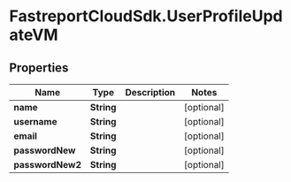 # FastreportCloudSdk.UserProfileUpdateVM

## Properties

Name | Type | Description | Notes
------------ | ------------- | ------------- | -------------
**name** | **String** |  | [optional] 
**username** | **String** |  | [optional] 
**email** | **String** |  | [optional] 
**passwordNew** | **String** |  | [optional] 
**passwordNew2** | **String** |  | [optional] 


